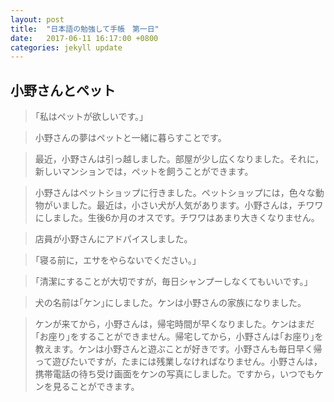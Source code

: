 ```yaml
---
layout: post
title:  "日本語の勉強して手帳　第一日"
date:   2017-06-11 16:17:00 +0800
categories: jekyll update
---
```


## 小野さんとペット

> ｢私はペットが欲しいです。｣

> 小野さんの夢はペットと一緒に暮らすことです。

> 最近，小野さんは引っ越しました。部屋が少し広くなりました。それに，新しいマンションでは，ペットを飼うことができます。

> 小野さんはペットショップに行きました。ペットショップには，色々な動物がいました。最近は，小さい犬が人気があります。小野さんは，チワワにしました。生後6か月のオスです。チワワはあまり大きくなりません。

> 店員が小野さんにアドパイスしました。

> ｢寝る前に，エサをやらないでください。｣

> ｢清潔にすることが大切ですが，毎日シャンプーしなくてもいいです。｣

> 犬の名前は｢ケン｣にしました。ケンは小野さんの家族になりました。

> ケンが来てから，小野さんは，帰宅時間が早くなりました。ケンはまだ｢お座り｣をすることができません。帰宅してから，小野さんは｢お座り｣を教えます。ケンは小野さんと遊ぶことが好きです。小野さんも毎日早く帰って遊びたいですが，たまには残業しなければなりません。小野さんは，携帯電話の待ち受け画面をケンの写真にしました。ですから，いつでもケンを見ることができます。
